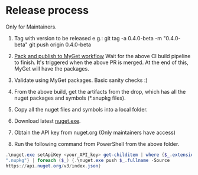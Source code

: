 # Release process

Only for Maintainers.

1. Tag with version to be released e.g.: git tag -a 0.4.0-beta -m "0.4.0-beta"
   git push origin 0.4.0-beta

2. [Pack and publish to MyGet
   workflow](https://github.com/open-telemetry/opentelemetry-dotnet/actions?query=workflow%3A%22Pack+and+publish+to+Myget%22)
   Wait for the above CI build pipeline to finish. It's triggered when the above
   PR is merged. At the end of this, MyGet will have the packages.

3. Validate using MyGet packages. Basic sanity checks :)

4. From the above build, get the artifacts from the drop, which has all the
   nuget packages and symbols (*.snupkg files).

5. Copy all the nuget files and symbols into a local folder.

6. Download latest [nuget.exe](https://www.nuget.org/downloads).

7. Obtain the API key from nuget.org (Only maintainers have access)

8. Run the following command from PowerShell from the above folder.

```powershell
.\nuget.exe setApiKey <your_API_key> get-childitem | where {$_.extension -eq
".nupkg"} | foreach ($_) {.\nuget.exe push $_.fullname -Source
https://api.nuget.org/v3/index.json}
```
